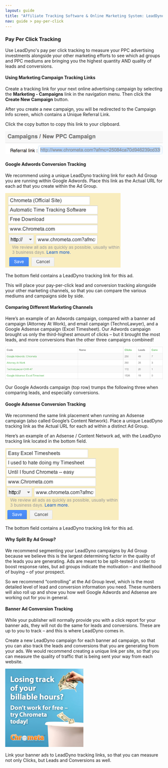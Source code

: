 ```yaml
---
layout: guide
title: "Affiliate Tracking Software & Online Marketing System: LeadDyno"
nav: guide > pay-per-click
---
```


### Pay Per Click Tracking

Use LeadDyno's pay per click tracking to measure your PPC advertising investments alongside your other marketing efforts
to see which ad groups and PPC mediums are bringing you the highest quantity AND quality of leads and conversions.

#### Using Marketing Campaign Tracking Links

Create a tracking link for your next online advertising campaign by selecting the **Marketing - Campaigns** link in the
navigation menu. Then click the **Create New Campaign** button.

After you create a new campaign, you will be redirected to the Campaign Info screen, which contains a Unique Referral
Link.

Click the copy button to copy this link to your clipboard.

![Tracking](/img/Campaign-Tracking-Link.png)


#### Google Adwords Conversion Tracking

We recommend using a unique LeadDyno tracking link for each Ad Group you are running within Google Adwords.  Place this
link as the Actual URL for each ad that you create within the Ad Group.

![Tracking](/img/Adwords-LeadDyno1.png)

The bottom field contains a LeadDyno tracking link for this ad.

This will place your pay-per-click lead and conversion tracking alongside your other marketing channels, so that you can
compare the various mediums and campaigns side by side.

#### Comparing Different Marketing Channels

Here’s an example of an Adwords campaign, compared with a banner ad campaign (Attorney At Work), and email campaign
(TechnoLawyer), and a Google Adsense campaign (Excel Timesheet).  Our Adwords campaign brought us only the
third-highest amount of clicks – but it brought the most leads, and more conversions than the other three campaigns
combined!

![Tracking](/img/Adwords-Conversions.png)

Our Google Adwords campaign (top row) trumps the following three when comparing leads, and especially conversions.

#### Google Adsense Conversion Tracking

We recommend the same link placement when running an Adsense campaign (also called Google’s Content Network).  Place a
unique LeadDyno tracking link as the Actual URL for each ad within a distinct Ad Group.

Here’s an example of an Adsense / Content Network ad, with the LeadDyno tracking link located in the bottom field.

![Tracking](/img/Adsense-Conversion-Tracking.png)

The bottom field contains a LeadDyno tracking link for this ad.

#### Why Split By Ad Group?

We recommend segmenting your LeadDyno campaigns by Ad Group because we believe this is the largest determining factor in
the quality of the leads you are generating.  Ads are meant to be split-tested in order to boost response rates, but
ad groups indicate the motivation – and likelihood of buying – of your prospect.

So we recommend “controlling” at the Ad Group level, which is the most detailed level of lead and conversion information
you need.  These numbers will also roll up and show you how well Google Adwords and Adsense are working out for you in
general.

#### Banner Ad Conversion Tracking

While your publisher will normally provide you with a click report for your banner ads, they will not do the same for
leads and conversions.  These are up to you to track – and this is where LeadDyno comes in.

Create a new LeadDyno campaign for each banner ad campaign, so that you can also track the leads and conversions that
you are generating from your ads.  We would recommend creating a unique link per site, so that you can measure the
quality of traffic that is being sent your way from each website.

![Tracking](/img/Chrometa_250x250.jpg)

Link your banner ads to LeadDyno tracking links, so that you can measure not only Clicks, but Leads and Conversions as
well.

